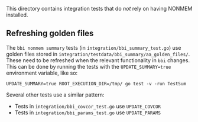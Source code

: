 This directory contains integration tests that do _not_ rely on having
NONMEM installed.

## Refreshing golden files
The `bbi nonmem summary` tests (in `integration/bbi_summary_test.go`) use golden files stored in `integration/testdata/bbi_summary/aa_golden_files/`. These need to be refreshed when the relevant functionality in `bbi` changes. This can be done by running the tests with the `UPDATE_SUMMARY=true` environment variable, like so:
```
UPDATE_SUMMARY=true ROOT_EXECUTION_DIR=/tmp/ go test -v -run TestSum
```

Several other tests use a similar pattern:

* Tests in `integration/bbi_covcor_test.go` use `UPDATE_COVCOR`
* Tests in `integration/bbi_params_test.go` use `UPDATE_PARAMS`
